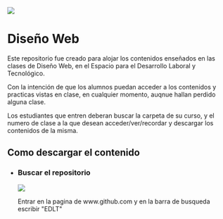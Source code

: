 <img src="../master/Logo-pasos/logo.png"></img>
<h1> Diseño Web </h1>
<p>Este repositorio fue creado para alojar los contenidos enseñados en las clases de Diseño Web, en el Espacio para el Desarrollo Laboral y Tecnológico.</p>
<p>Con la intención de que los alumnos puedan acceder a los contenidos y practicas vistas en clase, en cualquier momento, auqnue hallan perdido alguna clase.</p>
<p>Los estudiantes que entren deberan buscar la carpeta de su curso, y el numero de clase a la que desean acceder/ver/recordar y descargar los contenidos de la misma.</p>
<h2>Como descargar el contenido</h2>
<ul>
	<li>
		<h3>Buscar el repositorio</h3>
		<img src="../master/Logo-pasos/01.png">
		<p>Entrar en la pagina de www.github.com y en la barra de busqueda escribir "EDLT"</p>
	</li>
</ul>